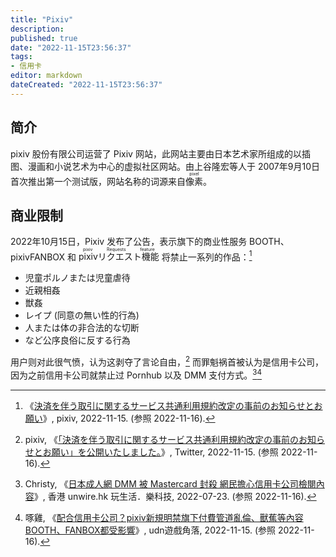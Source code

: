 ```yaml
---
title: "Pixiv"
description:
published: true
date: "2022-11-15T23:56:37"
tags:
- 信用卡
editor: markdown
dateCreated: "2022-11-15T23:56:37"
---
```


## 简介

pixiv 股份有限公司运营了 Pixiv 网站，此网站主要由日本艺术家所组成的以插图、漫画和小说艺术为中心的虚拟社区网站。由上谷隆宏等人于 2007年9月10日 首次推出第一个测试版，网站名称的词源来自<ruby>像素<rp>(</rp><rt>pixel</rt><rp>)</rp></ruby>。 

## 商业限制

2022年10月15日，Pixiv 发布了公告，表示旗下的商业性服务 BOOTH、pixivFANBOX 和 <ruby>pixivリクエスト機能<rp>(</rp><rt>pixiv Requests feature</rt><rp>)</rp></ruby> 将禁止一系列的作品：[^8788]

[^8788]: 《[決済を伴う取引に関するサービス共通利用規約改定の事前のお知らせとお願い](https://web.archive.org/web/20221115135511/https://www.pixiv.net/info.php?id=8788)》, pixiv, 2022-11-15. (参照 2022-11-16).

+   児童ポルノまたは児童虐待
+   近親相姦
+   獣姦
+   レイプ (同意の無い性的行為)
+   人または体の非合法的な切断　
+   など公序良俗に反する行為

用户则对此很气愤，认为这剥夺了言论自由，[^86787] 而罪魁祸首被认为是信用卡公司，因为之前信用卡公司就禁止过 Pornhub 以及 DMM 支付方式。[^mf][^6767398]

[^86787]: pixiv, 《[「決済を伴う取引に関するサービス共通利用規約改定の事前のお知らせとお願い」を公開いたしました。](https://twitter.com/pixiv/status/1592431082208886787)》, Twitter, 2022-11-15. (参照 2022-11-16).

[^mf]: Christy, 《[日本成人網 DMM 被 Mastercard 封殺 網民擔心信用卡公司檢閱內容](https://web.archive.org/web/20220723224343/https://unwire.hk/2022/07/23/mastercard-fanza/fun-tech/)》, 香港 unwire.hk 玩生活．樂科技, 2022-07-23. (参照 2022-11-16).

[^6767398]: 啄雞, 《[配合信用卡公司？pixiv新規明禁旗下付費管道亂倫、獸蕉等內容 BOOTH、FANBOX都受影響](https://web.archive.org/web/20221115161814/https://game.udn.com/game/story/122089/6767398)》, udn遊戲角落, 2022-11-15. (参照 2022-11-16).
